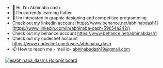 - 👋 Hi, I’m Abhinaba dash
- 🌱 I’m currently learning flutter
- 👀 I’m interested in graphic designing and competitive programming
- Check out my linkedin account [https://www.behance.net/abhinabdash1](https://www.linkedin.com/in/abhinaba-dash-59654a242/)
- Check out my behance account https://www.behance.net/abhinabdash1
- Check out my codechef account https://www.codechef.com/users/abhinaba_dash
- 📫 How to reach me 
         - mail id- abhinabadash19@gmail.com
         
[![@abhinaba_dash's Holopin board](https://holopin.me/abhinaba_dash)](https://holopin.io/@abhinaba_dash)

<!---
abhinaba-dash/abhinaba-dash is a ✨ special ✨ repository because its `README.md` (this file) appears on your GitHub profile.
You can click the Preview link to take a look at your changes.
--->
